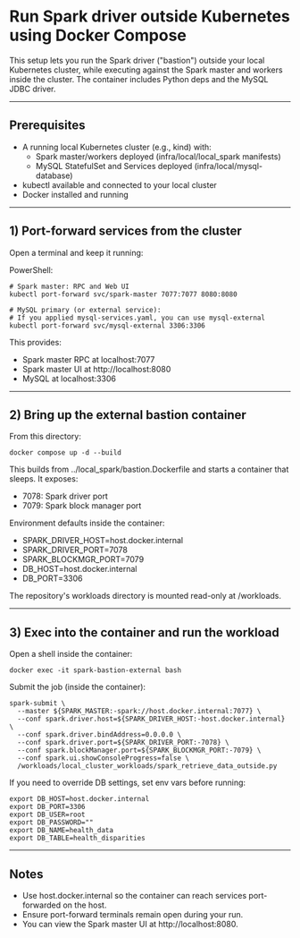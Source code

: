 # Run Spark driver outside Kubernetes using Docker Compose

This setup lets you run the Spark driver ("bastion") outside your local Kubernetes cluster, while executing against the Spark master and workers inside the cluster. The container includes Python deps and the MySQL JDBC driver.

---
## Prerequisites
- A running local Kubernetes cluster (e.g., kind) with:
  - Spark master/workers deployed (infra/local/local_spark manifests)
  - MySQL StatefulSet and Services deployed (infra/local/mysql-database)
- kubectl available and connected to your local cluster
- Docker installed and running

---
## 1) Port-forward services from the cluster
Open a terminal and keep it running:

PowerShell:

```
# Spark master: RPC and Web UI
kubectl port-forward svc/spark-master 7077:7077 8080:8080

# MySQL primary (or external service):
# If you applied mysql-services.yaml, you can use mysql-external
kubectl port-forward svc/mysql-external 3306:3306
```

This provides:
- Spark master RPC at localhost:7077
- Spark master UI at http://localhost:8080
- MySQL at localhost:3306

---
## 2) Bring up the external bastion container
From this directory:

```
docker compose up -d --build
```

This builds from ../local_spark/bastion.Dockerfile and starts a container that sleeps. It exposes:
- 7078: Spark driver port
- 7079: Spark block manager port

Environment defaults inside the container:
- SPARK_DRIVER_HOST=host.docker.internal
- SPARK_DRIVER_PORT=7078
- SPARK_BLOCKMGR_PORT=7079
- DB_HOST=host.docker.internal
- DB_PORT=3306

The repository's workloads directory is mounted read-only at /workloads.

---
## 3) Exec into the container and run the workload
Open a shell inside the container:

```
docker exec -it spark-bastion-external bash
```

Submit the job (inside the container):

```
spark-submit \
  --master ${SPARK_MASTER:-spark://host.docker.internal:7077} \
  --conf spark.driver.host=${SPARK_DRIVER_HOST:-host.docker.internal} \
  --conf spark.driver.bindAddress=0.0.0.0 \
  --conf spark.driver.port=${SPARK_DRIVER_PORT:-7078} \
  --conf spark.blockManager.port=${SPARK_BLOCKMGR_PORT:-7079} \
  --conf spark.ui.showConsoleProgress=false \
  /workloads/local_cluster_workloads/spark_retrieve_data_outside.py
```

If you need to override DB settings, set env vars before running:

```
export DB_HOST=host.docker.internal
export DB_PORT=3306
export DB_USER=root
export DB_PASSWORD=""
export DB_NAME=health_data
export DB_TABLE=health_disparities
```

---
## Notes
- Use host.docker.internal so the container can reach services port-forwarded on the host.
- Ensure port-forward terminals remain open during your run.
- You can view the Spark master UI at http://localhost:8080.
